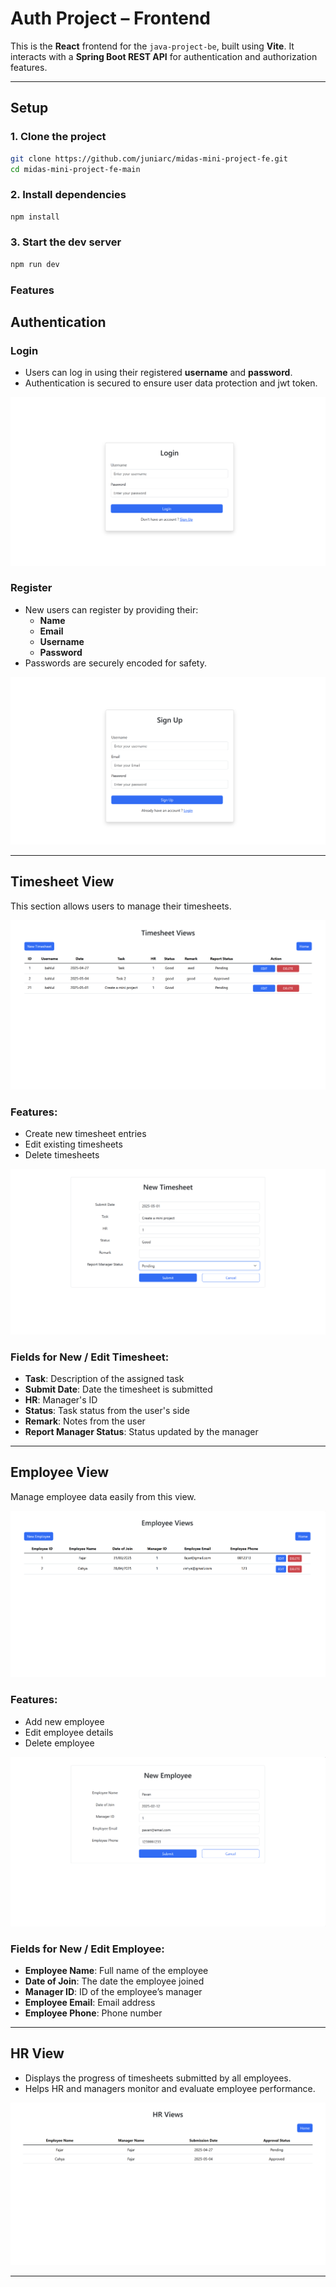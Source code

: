 # Auth Project – Frontend

This is the **React** frontend for the `java-project-be`, built using **Vite**. It interacts with a **Spring Boot REST API** for authentication and authorization features.

---

## Setup

### 1. Clone the project

```bash
git clone https://github.com/juniarc/midas-mini-project-fe.git
cd midas-mini-project-fe-main
```

### 2. Install dependencies

```bash
npm install
```

### 3. Start the dev server

```bash
npm run dev
```

### Features

## Authentication

### Login

- Users can log in using their registered **username** and **password**.
- Authentication is secured to ensure user data protection and jwt token.

![Login image](./assets/login-image.png)

### Register

- New users can register by providing their:
  - **Name**
  - **Email**
  - **Username**
  - **Password**
- Passwords are securely encoded for safety.

![Sign Up image](./assets/signup-image.png)

---

## Timesheet View

This section allows users to manage their timesheets.

![Timesheet image](./assets/ts-image.png)

### Features:

- Create new timesheet entries
- Edit existing timesheets
- Delete timesheets

![Create timesheet image](./assets/newts-image.png)

### Fields for New / Edit Timesheet:

- **Task**: Description of the assigned task
- **Submit Date**: Date the timesheet is submitted
- **HR**: Manager's ID
- **Status**: Task status from the user's side
- **Remark**: Notes from the user
- **Report Manager Status**: Status updated by the manager

---

## Employee View

Manage employee data easily from this view.

![Employee image](./assets/employee-image.png)

### Features:

- Add new employee
- Edit employee details
- Delete employee

![New employee image](./assets/newemployee-image.png)

### Fields for New / Edit Employee:

- **Employee Name**: Full name of the employee
- **Date of Join**: The date the employee joined
- **Manager ID**: ID of the employee’s manager
- **Employee Email**: Email address
- **Employee Phone**: Phone number

---

## HR View

- Displays the progress of timesheets submitted by all employees.
- Helps HR and managers monitor and evaluate employee performance.

![HR image](./assets/hr-image.png)

---
